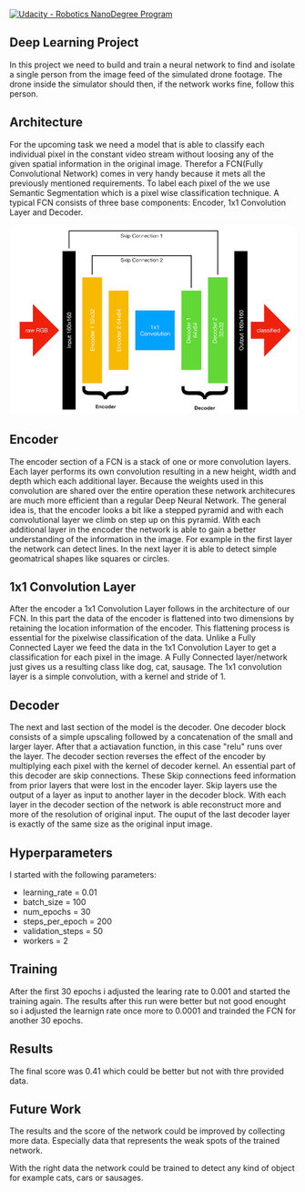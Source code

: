 [![Udacity - Robotics NanoDegree Program](https://s3-us-west-1.amazonaws.com/udacity-robotics/Extra+Images/RoboND_flag.png)](https://www.udacity.com/robotics)
## Deep Learning Project ##
[//]: # (Image References)
[image1]: ./FCN.png

In this project we need to build and train a neural network
to find and isolate a single person from the image feed of the simulated drone footage.
The drone inside the simulator should then, if the network works fine, follow this person.

## Architecture
For the upcoming task we need a model that is able to classify each individual pixel in the constant
video stream without loosing any of the given spatial information in the original image.
Therefor a FCN(Fully Convolutional Network) comes in very handy because it mets all the previously mentioned requirements.
To label each pixel of the we use Semantic Segmentation which is a pixel wise classification technique.
A typical FCN consists of three base components: Encoder, 1x1 Convolution Layer and Decoder.

![alt text][image1]

## Encoder
The encoder section of a FCN is a stack of one or more convolution layers.
Each layer performs its own convolution resulting in a new height, width and depth which each additional layer.
Because the weights used in this convolution are shared over the entire operation these network architecures
are much more efficient than a regular Deep Neural Network. The general idea is, that the encoder looks a bit like a stepped pyramid and with each
convolutional layer we climb on step up on this pyramid.
With each additional layer in the encoder the network is able to gain a better 
understanding of the information in the image. 
For example in the first layer the network can detect lines.
In the next layer it is able to detect simple geomatrical shapes like squares or circles.

## 1x1 Convolution Layer
After the encoder a 1x1 Convolution Layer follows in the architecture of our FCN. 
In this part the data of the encoder is flattened into two dimensions by retaining 
the location information of the encoder.
This flattening process is essential for the pixelwise classification of the data. 
Unlike a Fully Connected Layer we feed the data in the 1x1 Convolution Layer to 
get a classification for each pixel in the image. 
A Fully Connected layer/network just gives us a resulting class like dog, cat, sausage.
The 1x1 convolution layer is a simple convolution, with a kernel and stride of 1.

## Decoder
The next and last section of the model is the decoder.
One decoder block consists of a simple upscaling followed by a 
concatenation of the small and larger layer.
After that a actiavation function, in this case "relu" runs over the layer.
The decoder section reverses the effect of the encoder by 
multiplying each pixel with the kernel of decoder kernel.
An essential part of this decoder are skip connections.
These Skip connections feed information from prior layers that were lost in the encoder layer. 
Skip layers use the output of a layer as input to another layer in the decoder block.
With each layer in the decoder section of the network is able reconstruct more and more of the 
resolution of original input. The ouput of the last decoder layer is exactly of the same size as the 
original input image. 

## Hyperparameters
I started with the following parameters:
- learning_rate = 0.01
- batch_size = 100
- num_epochs = 30
- steps_per_epoch = 200
- validation_steps = 50
- workers = 2

## Training
After the first 30 epochs i adjusted the learing rate to 0.001 and 
started the training again. The results after this run were better 
but not good enought so i adjusted the learnign rate once more to 0.0001 
and trainded the FCN for another 30 epochs.

## Results
The final score was 0.41 which could be better but not with thre provided data.

## Future Work
The results and the score of the network could be 
improved by collecting more data. Especially data that represents 
the weak spots of the trained network.

With the right data the network could be trained to detect 
any kind of object for example cats, cars or sausages.

 

